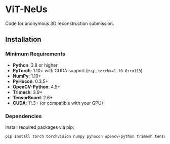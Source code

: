 
# ViT-NeUs
Code for anonymous 3D reconstruction submission.

## Installation
### Minimum Requirements
- **Python**: 3.8 or higher
- **PyTorch**: 1.10+ with CUDA support (e.g., `torch>=1.10.0+cu113`)
- **NumPy**: 1.19+
- **PyHocon**: 0.3.5+
- **OpenCV-Python**: 4.5+
- **Trimesh**: 3.9+
- **TensorBoard**: 2.6+
- **CUDA**: 11.3+ (or compatible with your GPU)

### Dependencies
Install required packages via pip:
```bash
pip install torch torchvision numpy pyhocon opencv-python trimesh tensorboard
